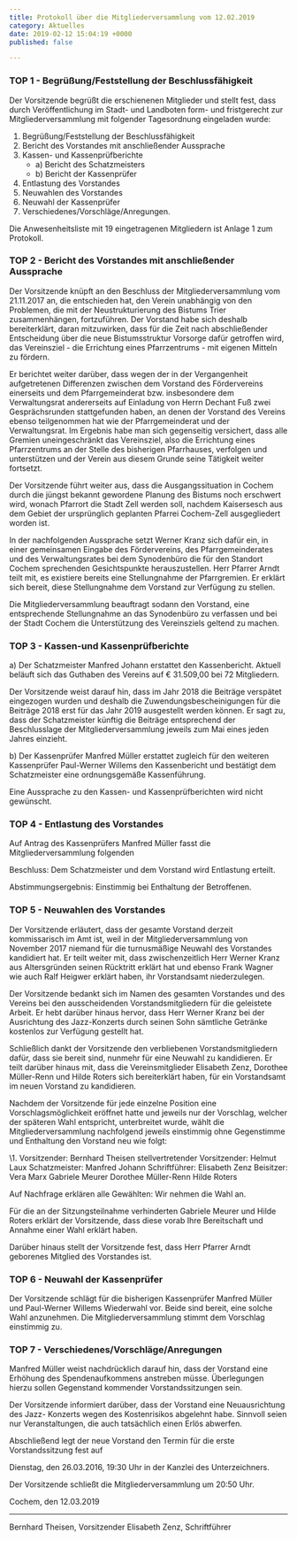 ```yaml
---
title: Protokoll über die Mitgliederversammlung vom 12.02.2019
category: Aktuelles
date: 2019-02-12 15:04:19 +0000
published: false

---
```

### TOP 1 - Begrüßung/Feststellung der Beschlussfähigkeit

Der Vorsitzende begrüßt die erschienenen Mitglieder und stellt fest, dass durch Veröffentlichung im Stadt- und Landboten form- und fristgerecht zur Mitgliederversammlung mit folgender Tagesordnung eingeladen wurde:

1. Begrüßung/Feststellung der Beschlussfähigkeit
2. Bericht des Vorstandes mit anschließender Aussprache
3. Kassen- und Kassenprüfberichte
   - a) Bericht des Schatzmeisters
   - b) Bericht der Kassenprüfer
4. Entlastung des Vorstandes
5. Neuwahlen des Vorstandes
6. Neuwahl der Kassenprüfer
7. Verschiedenes/Vorschläge/Anregungen.

Die Anwesenheitsliste mit 19 eingetragenen Mitgliedern ist Anlage 1 zum Protokoll.

### TOP 2 - Bericht des Vorstandes mit anschließender Aussprache

Der Vorsitzende knüpft an den Beschluss der Mitgliederversammlung vom 21.11.2017 an, die entschieden hat, den Verein unabhängig von den Problemen, die mit der Neustrukturierung des Bistums Trier zusammenhängen, fortzuführen. Der Vorstand habe sich deshalb bereiterklärt, daran mitzuwirken, dass für die Zeit nach abschließender Entscheidung über die neue Bistumsstruktur Vorsorge dafür getroffen wird, das Vereinsziel - die Errichtung eines Pfarrzentrums - mit eigenen Mitteln zu fördern.

Er berichtet weiter darüber, dass wegen der in der Vergangenheit aufgetretenen Differenzen zwischen dem Vorstand des Fördervereins einerseits und dem Pfarrgemeinderat bzw. insbesondere dem Verwaltungsrat andererseits auf Einladung von Herrn Dechant Fuß zwei Gesprächsrunden stattgefunden haben, an denen der Vorstand des Vereins ebenso teilgenommen hat wie der Pfarrgemeinderat und der Verwaltungsrat. Im Ergebnis habe man sich gegenseitig versichert, dass alle Gremien uneingeschränkt das Vereinsziel, also die Errichtung eines Pfarrzentrums an der Stelle des bisherigen Pfarrhauses, verfolgen und unterstützen und der Verein aus diesem Grunde seine Tätigkeit weiter fortsetzt.

Der Vorsitzende führt weiter aus, dass die Ausgangssituation in Cochem durch die jüngst bekannt gewordene Planung des Bistums noch erschwert wird, wonach Pfarrort die Stadt Zell werden soll, nachdem Kaisersesch aus dem Gebiet der ursprünglich geplanten Pfarrei Cochem-Zell ausgegliedert worden ist.

In der nachfolgenden Aussprache setzt Werner Kranz sich dafür ein, in einer gemeinsamen Eingabe des Fördervereins, des Pfarrgemeinderates und des Verwaltungsrates bei dem Synodenbüro die für den Standort Cochem sprechenden Gesichtspunkte herauszustellen. Herr Pfarrer Arndt teilt mit, es existiere bereits eine Stellungnahme der Pfarrgremien. Er erklärt sich bereit, diese Stellungnahme dem Vorstand zur Verfügung zu stellen.

Die Mitgliederversammlung beauftragt sodann den Vorstand, eine entsprechende Stellungnahme an das Synodenbüro zu verfassen und bei der Stadt Cochem die Unterstützung des Vereinsziels geltend zu machen.

### TOP 3 - Kassen-und Kassenprüfberichte

a)
Der Schatzmeister Manfred Johann erstattet den Kassenbericht. Aktuell beläuft sich das Guthaben des Vereins auf € 31.509,00 bei 72 Mitgliedern.

Der Vorsitzende weist darauf hin, dass im Jahr 2018 die Beiträge verspätet eingezogen wurden und deshalb die Zuwendungsbescheinigungen für die Beiträge 2018 erst für das Jahr 2019 ausgestellt werden können. Er sagt zu, dass der Schatzmeister künftig die Beiträge entsprechend der Beschlusslage der Mitgliederversammlung jeweils zum Mai eines jeden Jahres einzieht.

b)
Der Kassenprüfer Manfred Müller erstattet zugleich für den weiteren Kassenprüfer Paul-Werner Willems den Kassenbericht und bestätigt dem Schatzmeister eine ordnungsgemäße Kassenführung.

Eine Aussprache zu den Kassen- und Kassenprüfberichten wird nicht gewünscht.

### TOP 4 - Entlastung des Vorstandes

Auf Antrag des Kassenprüfers Manfred Müller fasst die Mitgliederversammlung folgenden

Beschluss: 	Dem Schatzmeister und dem Vorstand wird Entlastung erteilt.

Abstimmungsergebnis: 	Einstimmig bei Enthaltung der Betroffenen.

### TOP 5 - Neuwahlen des Vorstandes

Der Vorsitzende erläutert, dass der gesamte Vorstand derzeit kommissarisch im Amt ist, weil in der Mitgliederversammlung von November 2017 niemand für die turnusmäßige Neuwahl des Vorstandes kandidiert hat. Er teilt weiter mit, dass zwischenzeitlich Herr Werner Kranz aus Altersgründen seinen Rücktritt erklärt hat und ebenso Frank Wagner wie auch Ralf Heigwer erklärt haben, ihr Vorstandsamt niederzulegen.

Der Vorsitzende bedankt sich im Namen des gesamten Vorstandes und des Vereins bei den ausscheidenden Vorstandsmitgliedern für die geleistete Arbeit. Er hebt darüber hinaus hervor, dass Herr Werner Kranz bei der Ausrichtung des Jazz-Konzerts durch seinen Sohn sämtliche Getränke kostenlos zur Verfügung gestellt hat.

Schließlich dankt der Vorsitzende den verbliebenen Vorstandsmitgliedern dafür, dass sie bereit sind, nunmehr für eine Neuwahl zu kandidieren. Er teilt darüber hinaus mit, dass die Vereinsmitglieder Elisabeth Zenz, Dorothee Müller-Renn und Hilde Roters sich bereiterklärt haben, für ein Vorstandsamt im neuen Vorstand zu kandidieren.

Nachdem der Vorsitzende für jede einzelne Position eine Vorschlagsmöglichkeit eröffnet hatte und jeweils nur der Vorschlag, welcher der späteren Wahl entspricht, unterbreitet wurde, wählt die Mitgliederversammlung nachfolgend jeweils einstimmig ohne Gegenstimme und Enthaltung den Vorstand neu wie folgt:

\\1. Vorsitzender: 	Bernhard Theisen
stellvertretender Vorsitzender: 	Helmut Laux
Schatzmeister: 	Manfred Johann
Schriftführer: 	Elisabeth Zenz
Beisitzer: 	
Vera Marx
Gabriele Meurer
Dorothee Müller-Renn
Hilde Roters

Auf Nachfrage erklären alle Gewählten: Wir nehmen die Wahl an.

Für die an der Sitzungsteilnahme verhinderten Gabriele Meurer und Hilde Roters erklärt der Vorsitzende, dass diese vorab Ihre Bereitschaft und Annahme einer Wahl erklärt haben.

Darüber hinaus stellt der Vorsitzende fest, dass Herr Pfarrer Arndt geborenes Mitglied des Vorstandes ist.

### TOP 6 - Neuwahl der Kassenprüfer

Der Vorsitzende schlägt für die bisherigen Kassenprüfer Manfred Müller und Paul-Werner Willems Wiederwahl vor. Beide sind bereit, eine solche Wahl anzunehmen. Die Mitgliederversammlung stimmt dem Vorschlag einstimmig zu.

### TOP 7 - Verschiedenes/Vorschläge/Anregungen

Manfred Müller weist nachdrücklich darauf hin, dass der Vorstand eine Erhöhung des Spendenaufkommens anstreben müsse. Überlegungen hierzu sollen Gegenstand kommender Vorstandssitzungen sein.

Der Vorsitzende informiert darüber, dass der Vorstand eine Neuausrichtung des Jazz- Konzerts wegen des Kostenrisikos abgelehnt habe. Sinnvoll seien nur Veranstaltungen, die auch tatsächlich einen Erlös abwerfen.

Abschließend legt der neue Vorstand den Termin für die erste Vorstandssitzung fest auf

Dienstag, den 26.03.2016, 19:30 Uhr in der Kanzlei des Unterzeichners.

Der Vorsitzende schließt die Mitgliederversammlung um 20:50 Uhr.

Cochem, den 12.03.2019

***

Bernhard Theisen, Vorsitzender				  Elisabeth Zenz, Schriftführer